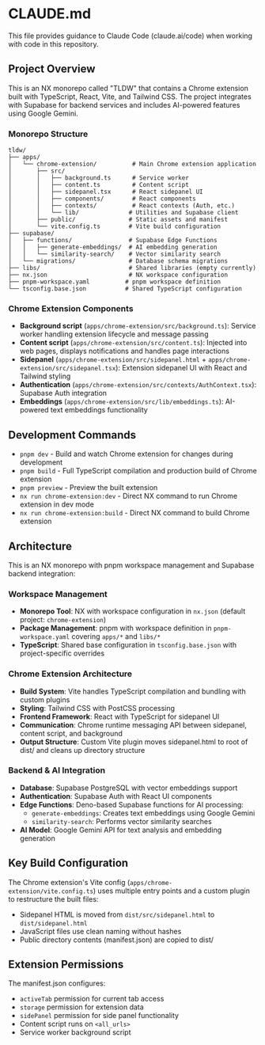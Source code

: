 # CLAUDE.md

This file provides guidance to Claude Code (claude.ai/code) when working with code in this repository.

## Project Overview

This is an NX monorepo called "TLDW" that contains a Chrome extension built with TypeScript, React, Vite, and Tailwind CSS. The project integrates with Supabase for backend services and includes AI-powered features using Google Gemini.

### Monorepo Structure

```
tldw/
├── apps/
│   └── chrome-extension/          # Main Chrome extension application
│       ├── src/
│       │   ├── background.ts      # Service worker
│       │   ├── content.ts         # Content script
│       │   ├── sidepanel.tsx      # React sidepanel UI
│       │   ├── components/        # React components
│       │   ├── contexts/          # React contexts (Auth, etc.)
│       │   └── lib/              # Utilities and Supabase client
│       ├── public/               # Static assets and manifest
│       └── vite.config.ts        # Vite build configuration
├── supabase/
│   ├── functions/                # Supabase Edge Functions
│   │   ├── generate-embeddings/  # AI embedding generation
│   │   └── similarity-search/    # Vector similarity search
│   └── migrations/               # Database schema migrations
├── libs/                         # Shared libraries (empty currently)
├── nx.json                       # NX workspace configuration
├── pnpm-workspace.yaml          # pnpm workspace definition
└── tsconfig.base.json           # Shared TypeScript configuration
```

### Chrome Extension Components

- **Background script** (`apps/chrome-extension/src/background.ts`): Service worker handling extension lifecycle and message passing
- **Content script** (`apps/chrome-extension/src/content.ts`): Injected into web pages, displays notifications and handles page interactions  
- **Sidepanel** (`apps/chrome-extension/src/sidepanel.html` + `apps/chrome-extension/src/sidepanel.tsx`): Extension sidepanel UI with React and Tailwind styling
- **Authentication** (`apps/chrome-extension/src/contexts/AuthContext.tsx`): Supabase Auth integration
- **Embeddings** (`apps/chrome-extension/src/lib/embeddings.ts`): AI-powered text embeddings functionality

## Development Commands

- `pnpm dev` - Build and watch Chrome extension for changes during development
- `pnpm build` - Full TypeScript compilation and production build of Chrome extension
- `pnpm preview` - Preview the built extension
- `nx run chrome-extension:dev` - Direct NX command to run Chrome extension in dev mode
- `nx run chrome-extension:build` - Direct NX command to build Chrome extension

## Architecture

This is an NX monorepo with pnpm workspace management and Supabase backend integration:

### Workspace Management
- **Monorepo Tool**: NX with workspace configuration in `nx.json` (default project: `chrome-extension`)
- **Package Management**: pnpm with workspace definition in `pnpm-workspace.yaml` covering `apps/*` and `libs/*`
- **TypeScript**: Shared base configuration in `tsconfig.base.json` with project-specific overrides

### Chrome Extension Architecture
- **Build System**: Vite handles TypeScript compilation and bundling with custom plugins
- **Styling**: Tailwind CSS with PostCSS processing
- **Frontend Framework**: React with TypeScript for sidepanel UI
- **Communication**: Chrome runtime messaging API between sidepanel, content script, and background
- **Output Structure**: Custom Vite plugin moves sidepanel.html to root of dist/ and cleans up directory structure

### Backend & AI Integration
- **Database**: Supabase PostgreSQL with vector embeddings support
- **Authentication**: Supabase Auth with React UI components
- **Edge Functions**: Deno-based Supabase functions for AI processing:
  - `generate-embeddings`: Creates text embeddings using Google Gemini
  - `similarity-search`: Performs vector similarity searches
- **AI Model**: Google Gemini API for text analysis and embedding generation

## Key Build Configuration

The Chrome extension's Vite config (`apps/chrome-extension/vite.config.ts`) uses multiple entry points and a custom plugin to restructure the built files:
- Sidepanel HTML is moved from `dist/src/sidepanel.html` to `dist/sidepanel.html`
- JavaScript files use clean naming without hashes
- Public directory contents (manifest.json) are copied to dist/

## Extension Permissions

The manifest.json configures:
- `activeTab` permission for current tab access
- `storage` permission for extension data
- `sidePanel` permission for side panel functionality
- Content script runs on `<all_urls>`
- Service worker background script